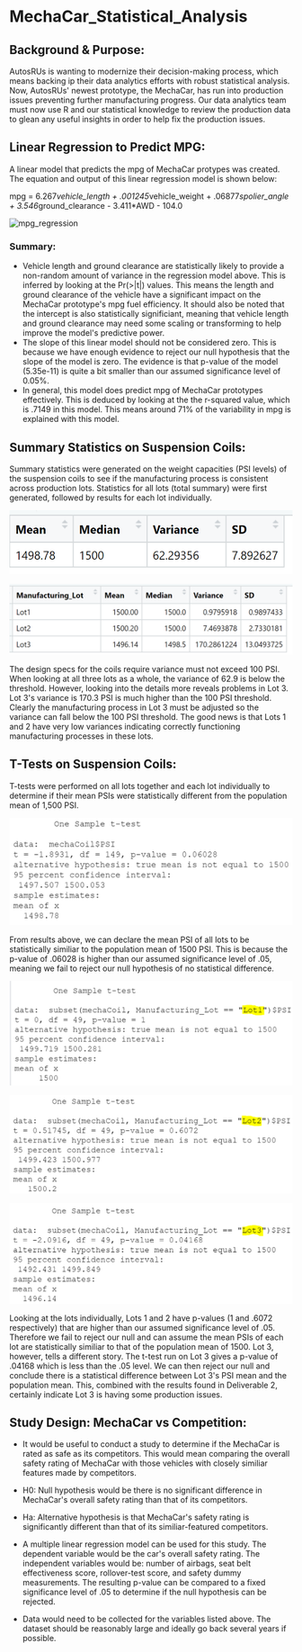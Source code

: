 # MechaCar_Statistical_Analysis

## Background & Purpose:
AutosRUs is wanting to modernize their decision-making process, which means backing ip their data analytics efforts with robust statistical analysis. Now, AutosRUs' newest prototype, the MechaCar, has run into production issues preventing further manufacturing progress. Our data analytics team must now use R and our statistical knowledge to review the production data to glean any useful insights in order to help fix the production issues.

## Linear Regression to Predict MPG:
A linear model that predicts the mpg of MechaCar protypes was created. The equation and output of this linear regression model is shown below:

mpg = 6.267*vehicle_length + .001245*vehicle_weight + .06877*spolier_angle + 3.546*ground_clearance - 3.411*AWD - 104.0

![mpg_regression](https://github.com/bfox87/bikesharing/blob/main/Screenshots/mpg_regression.PNG)

### Summary:
- Vehicle length and ground clearance are statistically likely to provide a non-random amount of variance in the regression model above. This is inferred by looking at the Pr(>|t|) values. This means the length and ground clearance of the vehicle have a significant impact on the MechaCar prototype's mpg fuel efficiency. It should also be noted that the intercept is also statistically significiant, meaning that vehicle length and ground clearance may need some scaling or transforming to help improve the model's predictive power.
- The slope of this linear model should not be considered zero. This is because we have enough evidence to reject our null hypothesis that the slope of the model is zero. The evidence is that p-value of the model (5.35e-11) is quite a bit smaller than our assumed significance level of 0.05%.
- In general, this model does predict mpg of MechaCar prototypes effectively. This is deduced by looking at the the r-squared value, which is .7149 in this model. This means around 71% of the variability in mpg is explained with this model. 

## Summary Statistics on Suspension Coils:
Summary statistics were generated on the weight capacities (PSI levels) of the suspension coils to see if the manufacturing process is consistent across production lots. Statistics for all lots (total summary) were first generated, followed by results for each lot individually.

![total_summary](https://github.com/bfox87/MechaCar_Statistical_Analysis/blob/main/Screenshots/total_summary.PNG)

![lot_summary](https://github.com/bfox87/MechaCar_Statistical_Analysis/blob/main/Screenshots/lot_summary.PNG)

The design specs for the coils require variance must not exceed 100 PSI. When looking at all three lots as a whole, the variance of 62.9 is below the threshold. However, looking into the details more reveals problems in Lot 3. Lot 3's variance is 170.3 PSI is much higher than the 100 PSI threshold. Clearly the manufacturing process in Lot 3 must be adjusted so the variance can fall below the 100 PSI threshold. The good news is that Lots 1 and 2 have very low variances indicating correctly functioning manufacturing processes in these lots. 

## T-Tests on Suspension Coils:
T-tests were performed on all lots together and each lot individually to determine if their mean PSIs were statistically different from the population mean of 1,500 PSI.

![t_test](https://github.com/bfox87/MechaCar_Statistical_Analysis/blob/main/Screenshots/t_test.PNG)

From results above, we can declare the mean PSI of all lots to be statistically similiar to the population mean of 1500 PSI. This is because the p-value of .06028 is higher than our assumed significance level of .05, meaning we fail to reject our null hypothesis of no statistical difference.

![Lot1_t_test](https://github.com/bfox87/MechaCar_Statistical_Analysis/blob/main/Screenshots/Lot1_t_test.PNG)

![Lot2_t_test](https://github.com/bfox87/MechaCar_Statistical_Analysis/blob/main/Screenshots/Lot2_t_test.PNG)

![Lot3_t_test](https://github.com/bfox87/MechaCar_Statistical_Analysis/blob/main/Screenshots/Lot3_t_test.PNG)

Looking at the lots individually, Lots 1 and 2 have p-values (1 and .6072 respectively) that are higher than our assumed significance level of .05. Therefore we fail to reject our null and can assume the mean PSIs of each lot are statistically similiar to that of the population mean of 1500. Lot 3, however, tells a different story. The t-test run on Lot 3 gives a p-value of .04168 which is less than the .05 level. We can then reject our null and conclude there is a statistical difference between Lot 3's PSI mean and the population mean. This, combined with the results found in Deliverable 2, certainly indicate Lot 3 is having some production issues.

## Study Design: MechaCar vs Competition:
- It would be useful to conduct a study to determine if the MechaCar is rated as safe as its competitors. This would mean comparing the overall safety rating of MechaCar with those vehicles with closely similiar features made by competitors.

- H0: Null hypothesis would be there is no significant difference in MechaCar's overall safety rating than that of its competitors. 
- Ha: Alternative hypothesis is that MechaCar's safety rating is significantly different than that of its similiar-featured competitors.

- A multiple linear regression model can be used for this study. The dependent variable would be the car's overall safety rating. The independent variables would be: number of airbags, seat belt effectiveness score, rollover-test score, and safety dummy measurements. The resulting p-value can be compared to a fixed significance level of .05 to determine if the null hypothesis can be rejected.

- Data would need to be collected for the variables listed above. The dataset should be reasonably large and ideally go back several years if possible.